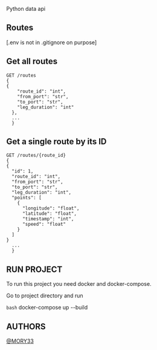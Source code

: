Python data api

## Routes
[.env is not in .gitignore on purpose]
## Get all routes
```http
GET /routes
{
{
    "route_id": "int",
    "from_port": "str",
    "to_port": "str",
    "leg_duration": "int"
  },
  ...
  }
```

## Get a single route by its ID
```http
GET /routes/{route_id}
{
{
  "id": 1,
  "route_id": "int",
  "from_port": "str",
  "to_port": "str",
  "leg_duration": "int",
  "points": [
    {
      "longitude": "float",
      "latitude": "float",
      "timestamp": "int",
      "speed": "float"
    }
  ]
}
  ...
  }
```


## RUN PROJECT

To run this project you need docker and docker-compose.

Go to project directory and run 

```bash```
docker-compose up --build

## AUTHORS
[@MORY33](https://www.github.com/MORY33)